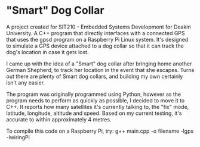 # "Smart" Dog Collar
A project created for SIT210 - Embedded Systems Development for Deakin University. A C++ program that directly interfaces with a connected GPS that uses the gpsd program on a Raspberry Pi Linux system. It's designed to simulate a GPS device attached to a dog collar so that it can track the dog's location in case it gets lost.

I came up with the idea of a "Smart" dog collar after bringing home another German Shepherd, to track her location in the event that she escapes. Turns out there are plenty of Smart dog collars, and building my own certainly isn't any easier.

The program was originally programmed using Python, however as the program needs to perform as quickly as possible, I decided to move it to C++. It reports how many satellites it's currently talking to, the "fix" mode, latitude, longitude, altitude and speed. Based on my current testing, it's accurate to within approximately 4 metres.

To compile this code on a Raspberry Pi, try: g++ main.cpp -o filename -lgps -lwiringPi
